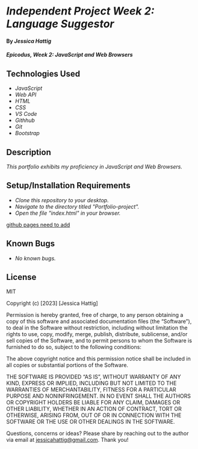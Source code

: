 # _Independent Project Week 2: Language Suggestor_

#### By _**Jessica Hattig**_

#### _Epicodus, Week 2: JavaScript and Web Browsers_

## Technologies Used

* _JavaScript_
* _Web API_
* _HTML_
* _CSS_
* _VS Code_
* _Githhub_
* _Git_
* _Bootstrap_

## Description

_This portfolio exhibits my proficiency in JavaScript and Web Browsers._

## Setup/Installation Requirements

* _Clone this repository to your desktop._
* _Navigate to the directory titled "Portfolio-project"._
* _Open the file "index.html" in your browser._

[github pages need to add ](https://jessicahattig.github.io/Portfolio-project/)

## Known Bugs

* _No known bugs._


## License
MIT

Copyright (c) [2023] [Jessica Hattig]

Permission is hereby granted, free of charge, to any person obtaining a copy of this software and associated documentation files (the “Software”), to deal in the Software without restriction, including without limitation the rights to use, copy, modify, merge, publish, distribute, sublicense, and/or sell copies of the Software, and to permit persons to whom the Software is furnished to do so, subject to the following conditions:

The above copyright notice and this permission notice shall be included in all copies or substantial portions of the Software.

THE SOFTWARE IS PROVIDED “AS IS”, WITHOUT WARRANTY OF ANY KIND, EXPRESS OR IMPLIED, INCLUDING BUT NOT LIMITED TO THE WARRANTIES OF MERCHANTABILITY, FITNESS FOR A PARTICULAR PURPOSE AND NONINFRINGEMENT. IN NO EVENT SHALL THE AUTHORS OR COPYRIGHT HOLDERS BE LIABLE FOR ANY CLAIM, DAMAGES OR OTHER LIABILITY, WHETHER IN AN ACTION OF CONTRACT, TORT OR OTHERWISE, ARISING FROM, OUT OF OR IN CONNECTION WITH THE SOFTWARE OR THE USE OR OTHER DEALINGS IN THE SOFTWARE.

Questions, concerns or ideas? Please share by reaching out to the author via email at jessicahattig@gmail.com. Thank you!